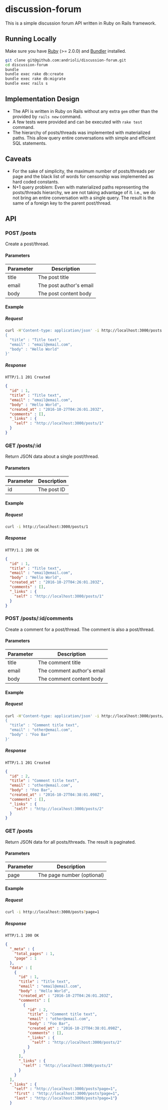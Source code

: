 # discussion-forum

This is a simple discussion forum API written in Ruby on Rails framework.

## Running Locally

Make sure you have [Ruby](https://www.ruby-lang.org) (>= 2.0.0) and [Bundler](http://bundler.io) installed.

```sh
git clone git@github.com:andrioli/discussion-forum.git
cd discussion-forum
bundle
bundle exec rake db:create
bundle exec rake db:migrate
bundle exec rails s
```

## Implementation Design

* The API is written in Ruby on Rails without any extra `gem` other than the provided by `rails new` command.
* A few tests were provided and can be executed with `rake test` command.
* The hierarchy of posts/threads was implemented with materialized paths. This allow query entire conversations with simple and efficient SQL statements.

## Caveats

* For the sake of simplicity, the maximum number of posts/threads per page and the black list of words for censorship was implemented  as hard coded constants.
* N+1 query problem: Even with materialized paths representing the posts/threads hierarchy, we are not taking advantage of it. i.e., we do not bring an entire conversation with a single query. The result is the same of a foreign key to the parent post/thread.

## API

### POST /posts

Create a post/thread.

#### Parameters

| Parameter | Description             |
| --------- | ----------------------- |
| title     | The post title          |
| email     | The post author's email |
| body      | The post content body   |

#### Example

##### Request

```sh
curl -H'Content-type: application/json' -i http://localhost:3000/posts -d '
{
  "title" : "Title text",
  "email" : "email@email.com",
  "body" : "Hello World"
}'
```

##### Response

```
HTTP/1.1 201 Created
```

```json
{
  "id" : 1,
  "title" : "Title text",
  "email" : "email@email.com",
  "body" : "Hello World",
  "created_at" : "2016-10-27T04:26:01.203Z",
  "comments" : [],
  "_links" : {
    "self" : "http://localhost:3000/posts/1"
  }
}
```

### GET /posts/:id

Return JSON data about a single post/thread.

#### Parameters

| Parameter | Description |
| --------- | ----------- |
| id        | The post ID |

#### Example

##### Request

```sh
curl -i http://localhost:3000/posts/1
```

##### Response

```
HTTP/1.1 200 OK
```

```json
{
  "id" : 1,
  "title" : "Title text",
  "email" : "email@email.com",
  "body" : "Hello World",
  "created_at" : "2016-10-27T04:26:01.203Z",
  "comments" : [],
  "_links" : {
    "self" : "http://localhost:3000/posts/1"
  }
}
```

### POST /posts/:id/comments

Create a comment for a post/thread. The comment is also a post/thread.

#### Parameters

| Parameter | Description                |
| --------- | -------------------------- |
| title     | The comment title          |
| email     | The comment author's email |
| body      | The comment content body   |

#### Example

##### Request

```sh
curl -H'Content-type: application/json' -i http://localhost:3000/posts/1/comments -d '
{
  "title" : "Comment title text",
  "email" : "other@email.com",
  "body" : "Foo Bar"
}'
```

##### Response

```
HTTP/1.1 201 Created
```

```json
{
  "id" : 2,
  "title" : "Comment title text",
  "email" : "other@email.com",
  "body" : "Foo Bar",
  "created_at" : "2016-10-27T04:38:01.098Z",
  "comments" : [],
  "_links" : {
    "self" : "http://localhost:3000/posts/2"
  }
}
```

### GET /posts

Return JSON data for all posts/threads. The result is paginated.

#### Parameters

| Parameter | Description                |
| --------- | -------------------------- |
| page      | The page number (optional) |

#### Example

##### Request

```sh
curl -i http://localhost:3000/posts?page=1
```

##### Response

```
HTTP/1.1 200 OK
```

```json
{
  "_meta" : {
    "total_pages" : 1,
    "page" : 1
  },
  "data" : [
    {
      "id" : 1,
      "title" : "Title text",
      "email" : "email@email.com",
      "body" : "Hello World",
      "created_at" : "2016-10-27T04:26:01.203Z",
      "comments" : [
        {
          "id" : 2,
          "title" : "Comment title text",
          "email" : "other@email.com",
          "body" : "Foo Bar",
          "created_at" : "2016-10-27T04:38:01.098Z",
          "comments" : [],
          "_links" : {
            "self" : "http://localhost:3000/posts/2"
          }
        }
      ],
      "_links" : {
        "self" : "http://localhost:3000/posts/1"
      }
    }
  ],
  "_links" : {
    "self" : "http://localhost:3000/posts?page=1",
    "first" : "http://localhost:3000/posts?page=1",
    "last" : "http://localhost:3000/posts?page=1"}
  }
```
